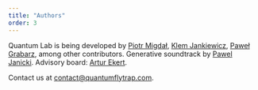```yaml
---
title: "Authors"
order: 3
---
```


Quantum Lab is being developed by [Piotr Migdał](https://p.migdal.pl/), [Klem Jankiewicz](http://jankiewiczstudio.com/), [Paweł Grabarz](https://github.com/frizi), among other contributors. Generative soundtrack by [Pawel Janicki](https://www.paweljanicki.jp/).
Advisory board: [Artur Ekert](https://en.wikipedia.org/wiki/Artur_Ekert).

Contact us at <contact@quantumflytrap.com>.
